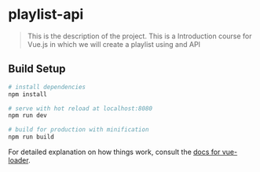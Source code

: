 # playlist-api

> This is the description of the project. This is a Introduction course for Vue.js in which we will create a playlist using and API

## Build Setup

``` bash
# install dependencies
npm install

# serve with hot reload at localhost:8080
npm run dev

# build for production with minification
npm run build
```

For detailed explanation on how things work, consult the [docs for vue-loader](http://vuejs.github.io/vue-loader).
